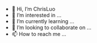 - 👋 Hi, I’m ChrisLuo
- 👀 I’m interested in ...
- 🌱 I’m currently learning ...
- 💞️ I’m looking to collaborate on ...
- 📫 How to reach me ...

<!---
haoge666ya/haoge666ya is a ✨ special ✨ repository because its `README.md` (this file) appears on your GitHub profile.
You can click the Preview link to take a look at your changes.
--->
